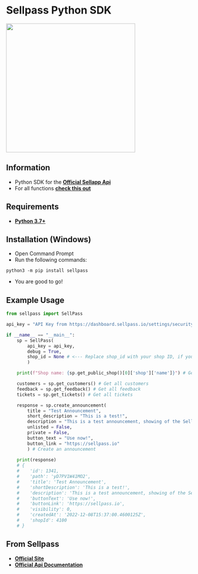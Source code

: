 # Sellpass Python SDK
<img src="https://sellpass.io/img/logo.svg" width=350><img/>

## Information
- Python SDK for the **[Official Sellapp Api](https://docs.sellpass.io)**
- For all functions **[check this out](https://github.com/sellpass/python-api-sdk/blob/main/sellpass/__init__.py)**

## Requirements
- **[Python 3.7+](https://www.python.org/downloads/)**

## Installation (Windows)
- Open Command Prompt
- Run the following commands:
```
python3 -m pip install sellpass
```
- You are good to go!

## Example Usage
```python
from sellpass import SellPass

api_key = "API Key from https://dashboard.sellpass.io/settings/security" # Replace with your API key

if __name__ == "__main__":
    sp = SellPass(
        api_key = api_key,
        debug = True,
        shop_id = None # <--- Replace shop_id with your shop ID, if you have multiple shops
        )

    print(f"Shop name: {sp.get_public_shop()[0]['shop']['name']}") # Get shop name

    customers = sp.get_customers() # Get all customers
    feedback = sp.get_feedback() # Get all feedback
    tickets = sp.get_tickets() # Get all tickets

    response = sp.create_announcement(
        title = "Test Announcement",
        short_description = "This is a test!",
        description = "This is a test announcement, showing of the SellPass API!",
        unlisted = False,
        private = False,
        button_text = "Use now!",
        button_link = "https://sellpass.io"
        ) # Create an announcement
    
    print(response)  
    # {
    #    'id': 1341,
    #    'path': 'yD7PV1W41MO2',
    #    'title': 'Test Announcement',
    #    'shortDescription': 'This is a test!',
    #    'description': 'This is a test announcement, showing of the SellPass API!',
    #    'buttonText': 'Use now!',
    #    'buttonLink': 'https://sellpass.io',
    #    'visibility': 0,
    #    'createdAt': '2022-12-08T15:37:00.4600125Z',
    #    'shopId': 4100
    # }
```
## From Sellpass
- **[Official Site](https://sellpass.io)**
- **[Official Api Documentation](https://docs.sellpass.io)**
